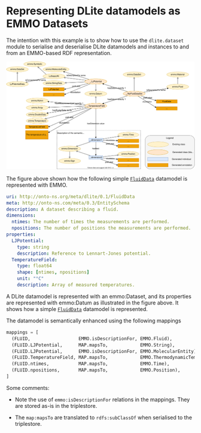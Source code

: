 Representing DLite datamodels as EMMO Datasets
==============================================
The intention with this example is to show how to use the
`dlite.dataset` module to serialise and deserialise DLite datamodels
and instances to and from an EMMO-based RDF representation.

![EMMO-based representation of a datamodel.](https://raw.githubusercontent.com/SINTEF/dlite/652-serialise-data-models-to-tbox/doc/_static/dataset-v2.svg)

The figure above shown how the following simple [`FluidData`]
datamodel is represented with EMMO.

```yaml
uri: http://onto-ns.org/meta/dlite/0.1/FluidData
meta: http://onto-ns.com/meta/0.3/EntitySchema
description: A dataset describing a fluid.
dimensions:
  ntimes: The number of times the measurements are performed.
  npositions: The number of positions the measurements are performed.
properties:
  LJPotential:
    type: string
    description: Reference to Lennart-Jones potential.
  TemperatureField:
    type: float64
    shape: [ntimes, npositions]
    unit: "°C"
    description: Array of measured temperatures.
```

A DLite datamodel is represented with an emmo:Dataset, and its properties are represented with emmo:Datum as illustrated in the figure above.
It shows how a simple [`FluidData`] datamodel is represented.

The datamodel is semantically enhanced using the following mappings
  ```python
  mappings = [
    (FLUID,                  EMMO.isDescriptionFor, EMMO.Fluid),
    (FLUID.LJPotential,      MAP.mapsTo,            EMMO.String),
    (FLUID.LJPotential,      EMMO.isDescriptionFor, EMMO.MolecularEntity),
    (FLUID.TemperatureField, MAP.mapsTo,            EMMO.ThermodynamicTemperature),
    (FLUID.ntimes,           MAP.mapsTo,            EMMO.Time),
    (FLUID.npositions,       MAP.mapsTo,            EMMO.Position),
  ]
  ```

Some comments:
- Note the use of `emmo:isDescriptionFor` relations in the mappings. They are stored as-is in the triplestore.

- The `map:mapsTo` are translated to `rdfs:subClassOf` when serialised to the triplestore.


[`FluidData`]: https://github.com/SINTEF/dlite/blob/652-serialise-data-models-to-tbox/examples/dataset/datamodels/FluidData.json
